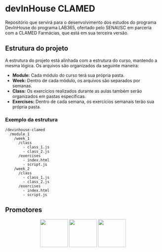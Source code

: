 # devInHouse CLAMED
Repositório que servirá para o desenvolvimento dos estudos do programa DevInHouse do programa LAB365, ofertado pelo SENAI/SC em parceria com a CLAMED Farmácias, que está em sua terceira versão.

<h2>Estrutura do projeto</h2>
A estrutura do projeto está alinhada com a estrutura do curso, mantendo a mesma lógica. Os arquivos são organizados da seguinte maneira:

- **Module:** Cada módulo do curso terá sua própria pasta.
- **Week:** Dentro de cada módulo, os arquivos são separados por semanas.
- **Class:** Os exercícios realizados durante as aulas também serão organizados em pastas específicas.
- **Exercises:** Dentro de cada semana, os exercícios semanais terão sua própria pasta.

<h3>Exemplo da estrutura</h3>

```
/devinhouse-clamed
  /module_1
    /week_1
      /class
        - class_1.js
        - class_2.js
      /exercises
        - index.html
        - script.js
    /week_2
      /class
        - class_1.js
        - class_2.js
      /exercises
        - index.html
        - script.js
```

<h2>Promotores</h2>
<div align="center" width="90px">
  <a href="https://lab365.tech/"><img src="https://github.com/user-attachments/assets/e86d848f-31dd-4afd-ac58-07666f0a1a1c" width="90px"/></a>
  <a href="https://sc.senai.br/"><img src="https://github.com/user-attachments/assets/b16aa4f0-41fa-403d-bb23-c083652722de" width="90px"/></a>
  <a href="https://www.clamed.com.br/"><img src="https://github.com/user-attachments/assets/0b0f3254-2a45-422c-bd93-178897c7650a" width="90px"/></a>
</div>
